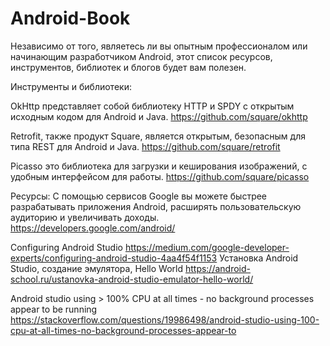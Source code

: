 # Android-Book

Независимо от того, являетесь ли вы опытным профессионалом или начинающим разработчиком Android, этот список ресурсов, инструментов, библиотек и блогов будет вам полезен. 

Инструменты и библиотеки:

OkHttp представляет собой библиотеку HTTP и SPDY с открытым исходным кодом для Android и Java. 
https://github.com/square/okhttp 

Retrofit, также продукт Square, является открытым, безопасным для типа REST для Android и Java. 
https://github.com/square/retrofit

Picasso это библиотека для загрузки и кеширования изображений, с удобным интерфейсом для работы.
https://github.com/square/picasso




Ресурсы: 
С помощью сервисов Google вы можете быстрее разрабатывать приложения Android, расширять пользовательскую аудиторию и увеличивать доходы. https://developers.google.com/android/ 

Configuring Android Studio https://medium.com/google-developer-experts/configuring-android-studio-4aa4f54f1153 
 Установка Android Studio, создание эмулятора, Hello World https://android-school.ru/ustanovka-android-studio-emulator-hello-world/ 
 
Android studio using > 100% CPU at all times - no background processes appear to be running
https://stackoverflow.com/questions/19986498/android-studio-using-100-cpu-at-all-times-no-background-processes-appear-to 



